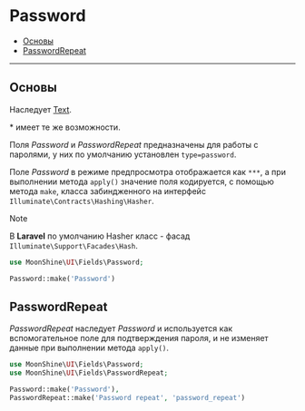 # Password

- [Основы](#basics)
- [PasswordRepeat](#password-repeat)

---

<a name="basics"></a>
## Основы

Наследует [Text](/docs/{{version}}/fields/text).

\* имеет те же возможности.

Поля *Password* и *PasswordRepeat* предназначены для работы с паролями, у них по умолчанию установлен `type=password`.

Поле *Password* в режиме предпросмотра отображается как `***`, а при выполнении метода `apply()` значение поля кодируется, с помощью метода `make`, класса забиндженного на интерфейс `Illuminate\Contracts\Hashing\Hasher`.

> [!NOTE]
> В **Laravel** по умолчанию Hasher класс - фасад `Illuminate\Support\Facades\Hash`.

```php
use MoonShine\UI\Fields\Password;

Password::make('Password')
```

<a name="password-repeat"></a>
## PasswordRepeat

*PasswordRepeat* наследует *Password* и используется как вспомогательное поле для подтверждения пароля, и не изменяет данные при выполнении метода `apply()`.

```php
use MoonShine\UI\Fields\Password;
use MoonShine\UI\Fields\PasswordRepeat;

Password::make('Password'),
PasswordRepeat::make('Password repeat', 'password_repeat')
```

